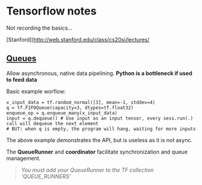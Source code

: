 # Tensorflow notes
Not recording the basics...

[Stanford](http://web.stanford.edu/class/cs20si/lectures/

## [Queues](https://blog.metaflow.fr/tensorflow-how-to-optimise-your-input-pipeline-with-queues-and-multi-threading-e7c3874157e0)
Allow asynchronous, native data pipelining.
**Python is a bottleneck if used to feed data**

Basic example worflow:
```
x_input_data = tf.random_normal([3], mean=-1, stddev=4)
q = tf.FIFOQueue(capacity=3, dtypes=tf.float32)
enqueue_op = q.enqueue_many(x_input_data) 
input = q.dequeue() # Use input as an input tensor, every sess.run(.) call will dequeue the next element
# BUT: when q is empty, the program will hang, waiting for more inputs
```
The above example demonstrates the API, but is useless as it is not async.

The **QueueRunner** and **coordinator** facilitate synchronization and queue management.
> *You must add your QueueRunner to the TF collection 'QUEUE_RUNNERS'*


